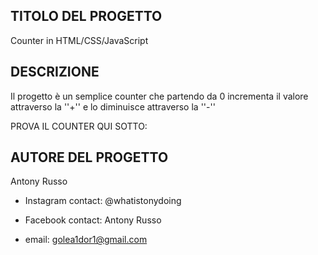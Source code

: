 TITOLO DEL PROGETTO
---------------------
Counter in HTML/CSS/JavaScript

DESCRIZIONE
-------------
Il progetto è un semplice counter che partendo da 0 incrementa il valore attraverso la ''+'' e lo diminuisce attraverso la ''-''

PROVA IL COUNTER QUI SOTTO:



AUTORE DEL PROGETTO
----------------------------------
Antony Russo

- Instagram contact: @whatistonydoing

- Facebook contact: Antony Russo

- email: golea1dor1@gmail.com

